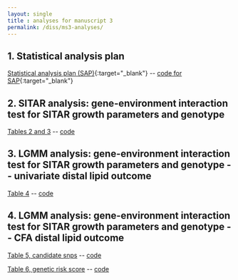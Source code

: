 ```yaml
---
layout: single
title : analyses for manuscript 3
permalink: /diss/ms3-analyses/
---
```


## 1. Statistical analysis plan

[Statistical analysis plan (SAP)](../../unc-dissertation-markdown-p2/includes/scripts/paper3/sap3.html){:target="_blank"} -- [code for SAP](../../unc-dissertation-markdown-p2/includes/scripts/paper3/sap3.Rmd){:target="_blank"}

## 2. SITAR analysis: gene-environment interaction test for SITAR growth parameters and genotype

[Tables 2 and 3](../../unc-dissertation-markdown-p2/includes/scripts/paper3/table2.html) -- [code](../../unc-dissertation-markdown-p2/includes/scripts/paper3/table2.Rmd)


## 3. LGMM analysis: gene-environment interaction test for SITAR growth parameters and genotype -- univariate distal lipid outcome

[Table 4](../../unc-dissertation-markdown-p2/includes/scripts/paper3/table4.html) -- [code](../../unc-dissertation-markdown-p2/includes/scripts/paper3/table4.Rmd)


## 4. LGMM analysis: gene-environment interaction test for SITAR growth parameters and genotype -- CFA distal lipid outcome

[Table 5, candidate snps](../../unc-dissertation-markdown-p2/includes/scripts/paper3/table5.html) -- [code](../../unc-dissertation-markdown-p2/includes/scripts/paper3/table5.Rmd)

[Table 6, genetic risk score](../../unc-dissertation-markdown-p2/includes/scripts/paper3/table6.html) -- [code](../../unc-dissertation-markdown-p2/includes/scripts/paper3/table6.Rmd)

